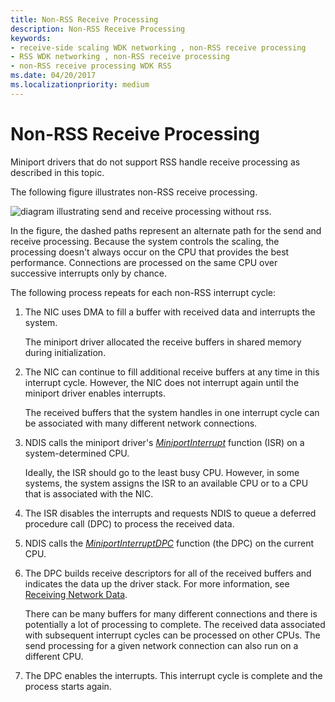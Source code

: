```yaml
---
title: Non-RSS Receive Processing
description: Non-RSS Receive Processing
keywords:
- receive-side scaling WDK networking , non-RSS receive processing
- RSS WDK networking , non-RSS receive processing
- non-RSS receive processing WDK RSS
ms.date: 04/20/2017
ms.localizationpriority: medium
---
```


# Non-RSS Receive Processing





Miniport drivers that do not support RSS handle receive processing as described in this topic.

The following figure illustrates non-RSS receive processing.

![diagram illustrating send and receive processing without rss.](images/rsslessstack.png)

In the figure, the dashed paths represent an alternate path for the send and receive processing. Because the system controls the scaling, the processing doesn't always occur on the CPU that provides the best performance. Connections are processed on the same CPU over successive interrupts only by chance.

The following process repeats for each non-RSS interrupt cycle:

1.  The NIC uses DMA to fill a buffer with received data and interrupts the system.

    The miniport driver allocated the receive buffers in shared memory during initialization.

2.  The NIC can continue to fill additional receive buffers at any time in this interrupt cycle. However, the NIC does not interrupt again until the miniport driver enables interrupts.

    The received buffers that the system handles in one interrupt cycle can be associated with many different network connections.

3.  NDIS calls the miniport driver's [*MiniportInterrupt*](/windows-hardware/drivers/ddi/ndis/nc-ndis-miniport_isr) function (ISR) on a system-determined CPU.

    Ideally, the ISR should go to the least busy CPU. However, in some systems, the system assigns the ISR to an available CPU or to a CPU that is associated with the NIC.

4.  The ISR disables the interrupts and requests NDIS to queue a deferred procedure call (DPC) to process the received data.

5.  NDIS calls the [*MiniportInterruptDPC*](/windows-hardware/drivers/ddi/ndis/nc-ndis-miniport_interrupt_dpc) function (the DPC) on the current CPU.

6.  The DPC builds receive descriptors for all of the received buffers and indicates the data up the driver stack. For more information, see [Receiving Network Data](receiving-network-data.md).

    There can be many buffers for many different connections and there is potentially a lot of processing to complete. The received data associated with subsequent interrupt cycles can be processed on other CPUs. The send processing for a given network connection can also run on a different CPU.

7.  The DPC enables the interrupts. This interrupt cycle is complete and the process starts again.

 

